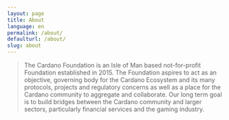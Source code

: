 ```yaml
---
layout: page
title: About
language: en
permalink: /about/
defaulturl: /about/
slug: about
---
```

<blockquote>The Cardano Foundation is an Isle of Man based not-for-profit Foundation established in 2015. The Foundation aspires to act as an objective, governing body for the Cardano Ecosystem and its many protocols, projects and regulatory concerns as well as a place for the Cardano community to aggregate and collaborate. Our long term goal is to build bridges between the Cardano community and larger sectors, particularly financial services and the gaming industry.</blockquote>